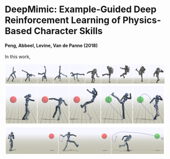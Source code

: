 # DeepMimic: Example-Guided Deep Reinforcement Learning of Physics-Based Character Skills

#### Peng, Abbeel, Levine, Van de Panne (2018)

In this work, 

![fig1](fig1.PNG)
![fig2](fig2.PNG)
